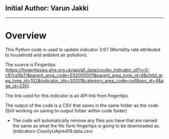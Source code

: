 ## Initial Author: Varun Jakki


--------------------
# Overview

This Python code is used to update indicator 3.9.1 (Mortality rate attributed to household and ambient air pollution). 

The source is Fingertips (https://fingertipsws.phe.org.uk/api/all_data/csv/by_indicator_id?v=0-c87ce5b7/&parent_area_code=E92000001&parent_area_type_id=6&child_area_type_id=102&indicator_ids=30101&category_area_code=null&sex_id=4&age_id=230).

The link used for this indicator is an API link from fingertips.

The output of the code is a CSV that saves in the same folder as the code (Still working on saving to output folder within code folder)

- The code will automatically remove any files you have that are named the same as what the file form fingertips is going to be downloaded as. (indicators-CountyUApre419.data.csv)

